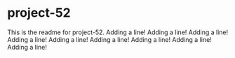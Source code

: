 # project-52

This is the readme for project-52.
Adding a line!
Adding a line!
Adding a line!
Adding a line!
Adding a line!
Adding a line!
Adding a line!
Adding a line!
Adding a line!
